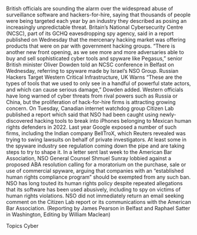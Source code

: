 British officials are sounding the alarm over the widespread abuse of surveillance software and hackers-for-hire, saying that thousands of people were being targeted each year by an industry they described as posing an increasingly unpredictable threat.
Britain’s National Cybersecurity Centre (NCSC), part of its GCHQ eavesdropping spy agency, said in a report published on Wednesday that the mercenary hacking market was offering products that were on par with government hacking groups.
“There is another new front opening, as we see more and more adversaries able to buy and sell sophisticated cyber tools and spyware like Pegasus,” senior British minister Oliver Dowden told an NCSC conference in Belfast on Wednesday, referring to spyware made by Israel’s NSO Group.
Russian Hackers Target Western Critical Infrastructure, UK Warns
“These are the types of tools that we used to only see in a handful of powerful state actors, and which can cause serious damage,” Dowden added.
Western officials have long warned of cyber threats from rival powers such as Russia or China, but the proliferation of hack-for-hire firms is attracting growing concern.
On Tuesday, Canadian internet watchdog group Citizen Lab published a report which said that NSO had been caught using newly-discovered hacking tools to break into iPhones belonging to Mexican human rights defenders in 2022.
Last year Google exposed a number of such firms, including the Indian company BellTroX, which Reuters revealed was trying to swing lawsuits on behalf of private investigators.
At least some in the spyware industry see regulation coming down the pipe and are taking steps to try to shape it.
In a letter sent last week to the American Bar Association, NSO General Counsel Shmuel Sunray lobbied against a proposed ABA resolution calling for a moratorium on the purchase, sale or use of commercial spyware, arguing that companies with an “established human rights compliance program” should be exempted from any such ban.
NSO has long touted its human rights policy despite repeated allegations that its software has been used abusively, including to spy on victims of human rights violations.
NSO did not immediately return an email seeking comment on the Citizen Lab report or its communications with the American Bar Association.
(Reporting by James Pearson in Belfast and Raphael Satter in Washington, Editing by William Maclean)

Topics
Cyber
